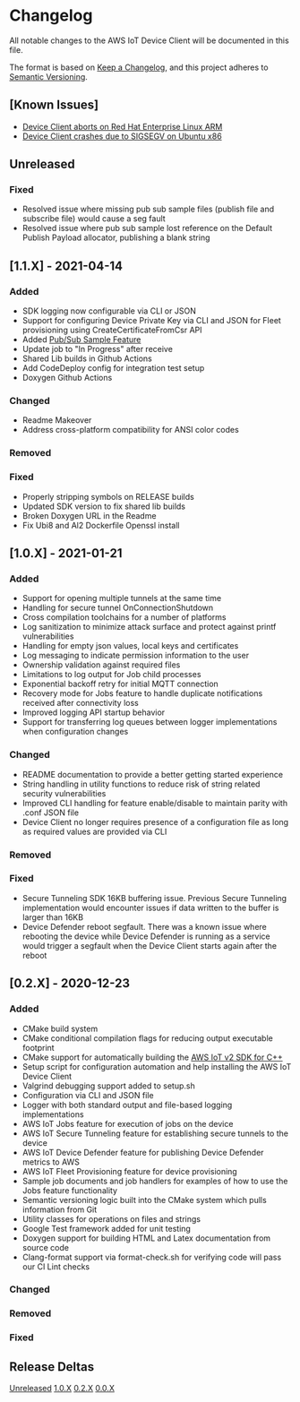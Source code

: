 # Changelog
All notable changes to the AWS IoT Device Client will be documented in this file.

The format is based on [Keep a Changelog](https://keepachangelog.com/en/1.0.0/),
and this project adheres to [Semantic Versioning](https://semver.org/spec/v2.0.0.html).

## [Known Issues]
- [Device Client aborts on Red Hat Enterprise Linux ARM](https://github.com/awslabs/aws-iot-device-client/issues/87)
- [Device Client crashes due to SIGSEGV on Ubuntu x86](https://github.com/awslabs/aws-iot-device-client/issues/86)

## Unreleased

### Fixed
- Resolved issue where missing pub sub sample files (publish file and subscribe file) would cause a seg fault
- Resolved issue where pub sub sample lost reference on the Default Publish Payload allocator, publishing a blank string

## [1.1.X] - 2021-04-14
### Added
- SDK logging now configurable via CLI or JSON
- Support for configuring Device Private Key via CLI and JSON for Fleet provisioning using CreateCertificateFromCsr API 
- Added [Pub/Sub Sample Feature](source/samples/pubsub/README.md)
- Update job to "In Progress" after receive
- Shared Lib builds in Github Actions
- Add CodeDeploy config for integration test setup
- Doxygen Github Actions

### Changed
- Readme Makeover
- Address cross-platform compatibility for ANSI color codes

### Removed

### Fixed
- Properly stripping symbols on RELEASE builds
- Updated SDK version to fix shared lib builds
- Broken Doxygen URL in the Readme
- Fix Ubi8 and Al2 Dockerfile Openssl install

## [1.0.X] - 2021-01-21
### Added
- Support for opening multiple tunnels at the same time
- Handling for secure tunnel OnConnectionShutdown
- Cross compilation toolchains for a number of platforms
- Log sanitization to minimize attack surface and protect against printf vulnerabilities
- Handling for empty json values, local keys and certificates
- Log messaging to indicate permission information to the user
- Ownership validation against required files
- Limitations to log output for Job child processes
- Exponential backoff retry for initial MQTT connection
- Recovery mode for Jobs feature to handle duplicate notifications received after connectivity loss
- Improved logging API startup behavior
- Support for transferring log queues between logger implementations when configuration changes

### Changed
- README documentation to provide a better getting started experience
- String handling in utility functions to reduce risk of string related security vulnerabilities
- Improved CLI handling for feature enable/disable to maintain parity with .conf JSON file
- Device Client no longer requires presence of a configuration file as long as required values are provided via CLI

### Removed

### Fixed
- Secure Tunneling SDK 16KB buffering issue. Previous Secure Tunneling implementation would
encounter issues if data written to the buffer is larger than 16KB
- Device Defender reboot segfault. There was a known issue where rebooting the device
  while Device Defender is running as a service would trigger a segfault when the Device Client starts again after the reboot

## [0.2.X] - 2020-12-23
### Added
- CMake build system
- CMake conditional compilation flags for reducing output executable footprint
- CMake support for automatically building the [AWS IoT v2 SDK for C++](https://github.com/aws/aws-iot-device-sdk-cpp-v2)
- Setup script for configuration automation and help installing the AWS IoT Device Client
- Valgrind debugging support added to setup.sh
- Configuration via CLI and JSON file
- Logger with both standard output and file-based logging implementations
- AWS IoT Jobs feature for execution of jobs on the device
- AWS IoT Secure Tunneling feature for establishing secure tunnels to the device
- AWS IoT Device Defender feature for publishing Device Defender metrics to AWS
- AWS IoT Fleet Provisioning feature for device provisioning
- Sample job documents and job handlers for examples of how to use the Jobs feature functionality
- Semantic versioning logic built into the CMake system which pulls information from Git
- Utility classes for operations on files and strings
- Google Test framework added for unit testing
- Doxygen support for building HTML and Latex documentation from source code
- Clang-format support via format-check.sh for verifying code will pass our CI Lint checks

### Changed

### Removed

### Fixed

## Release Deltas

[Unreleased](https://github.com/awslabs/aws-iot-device-client/compare/v1.0...HEAD)
[1.0.X](https://github.com/awslabs/aws-iot-device-client/compare/v0.2...v1.0)
[0.2.X](https://github.com/awslabs/aws-iot-device-client/compare/v0.0...v0.2)
[0.0.X](https://github.com/awslabs/aws-iot-device-client/releases/tag/v0.0)
